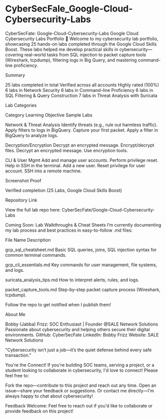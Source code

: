# CyberSecFale_Google-Cloud-Cybersecurity-Labs


CyberSecFate: Google-Cloud-Cybersecurity-Labs
Google Cloud Cybersecurity Labs Portfolio 🎯
Welcome to my cybersecurity lab portfolio, showcasing 25 hands-on labs completed through the Google Cloud Skills Boost. These labs helped me develop practical skills in cybersecurity—covering real-world tasks from SQL injection to packet capture tools (Wireshark, tcpdump), filtering logs in Big Query, and mastering command-line proficiency.

Summary

25 labs completed in total
Verified across all accounts
Highly rated (100%)
6 labs in Network Security
6 labs in Command-line Proficiency
6 labs in SQL Filtering & Query Construction
7 labs in Threat Analysis with Suricata


Lab Categories



Category
Learning Objective
Sample Labs



Network & Threat Analysis
Identify threats (e.g., rule out harmless traffic). Apply filters to logs in BigQuery.
Capture your first packet. Apply a filter in BigQuery to analyze logs.


Decryption/Encryption
Decrypt an encrypted message. Encrypt/decrypt files.
Decrypt an encrypted message. Use encryption tools.


CLI & User Mgmt
Add and manage user accounts. Perform privilege reset. Help in SSH in the terminal.
Add a new user. Reset privilege for user account. SSH into a remote machine.



Screenshot Proof

Verified completion (25 Labs, Google Cloud Skills Boost)





Repository Link

View the full lab repo here: CyberSecFate/Google-Cloud-Cybersecurity-Labs


Coming Soon: Lab Walkthroughs & Cheat Sheets
I’m currently documenting my lab process and best practices in easy-to-follow .md files:



File Name
Description



gcp_sql_cheatsheet.md
Basic SQL queries, joins, SQL injection syntax for common terminal commands.


gcp_cli_essentials.md
Key commands for user management, file systems, and logs.


suricata_analysis_tips.md
How to interpret alerts, rules, and logs.


packet_capture_tools.md
Step-by-step packet capture process (Wireshark, tcpdump).


Follow the repo to get notified when I publish them!

About Me

Bobby (Jabba) Frizz: SOC Enthusiast | Founder @SALE Network Solutions
Passionate about cybersecurity and helping others secure their digital environments.
GitHub: CyberSecFate
LinkedIn: Bobby Frizz
Website: SALE Network Solutions

"Cybersecurity isn’t just a job—it’s the quiet defense behind every safe transaction."

You're the Connect!
If you're building SOC teams, serving a project, or a student looking to collaborate in cybersecurity, I'd love to connect! Please feel free to:

Fork the repo—contribute to this project and reach out any time.
Open an issue—share your feedback or suggestions.
Or contact me directly—I'm always happy to chat about cybersecurity!

Feedback Welcome: Feel free to reach out if you'd like to collaborate or provide feedback on this project!

